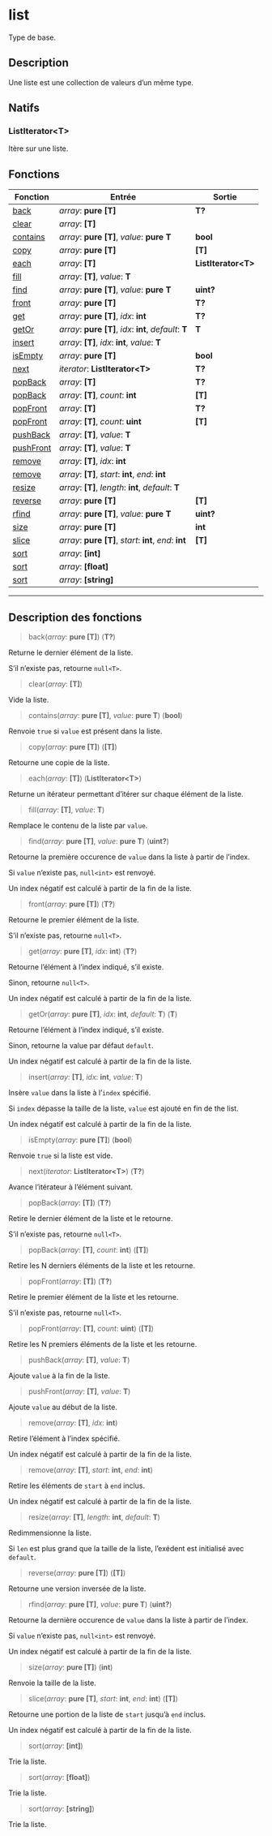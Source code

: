 # list

Type de base.
## Description
Une liste est une collection de valeurs d’un même type.

## Natifs
### ListIterator\<T>
Itère sur une liste.
## Fonctions
|Fonction|Entrée|Sortie|
|-|-|-|
|[back](#func_0)|*array*: **pure [T]**|**T?**|
|[clear](#func_1)|*array*: **[T]**||
|[contains](#func_2)|*array*: **pure [T]**, *value*: **pure T**|**bool**|
|[copy](#func_3)|*array*: **pure [T]**|**[T]**|
|[each](#func_4)|*array*: **[T]**|**ListIterator\<T>**|
|[fill](#func_5)|*array*: **[T]**, *value*: **T**||
|[find](#func_6)|*array*: **pure [T]**, *value*: **pure T**|**uint?**|
|[front](#func_7)|*array*: **pure [T]**|**T?**|
|[get](#func_8)|*array*: **pure [T]**, *idx*: **int**|**T?**|
|[getOr](#func_9)|*array*: **pure [T]**, *idx*: **int**, *default*: **T**|**T**|
|[insert](#func_10)|*array*: **[T]**, *idx*: **int**, *value*: **T**||
|[isEmpty](#func_11)|*array*: **pure [T]**|**bool**|
|[next](#func_12)|*iterator*: **ListIterator\<T>**|**T?**|
|[popBack](#func_13)|*array*: **[T]**|**T?**|
|[popBack](#func_14)|*array*: **[T]**, *count*: **int**|**[T]**|
|[popFront](#func_15)|*array*: **[T]**|**T?**|
|[popFront](#func_16)|*array*: **[T]**, *count*: **uint**|**[T]**|
|[pushBack](#func_17)|*array*: **[T]**, *value*: **T**||
|[pushFront](#func_18)|*array*: **[T]**, *value*: **T**||
|[remove](#func_19)|*array*: **[T]**, *idx*: **int**||
|[remove](#func_20)|*array*: **[T]**, *start*: **int**, *end*: **int**||
|[resize](#func_21)|*array*: **[T]**, *length*: **int**, *default*: **T**||
|[reverse](#func_22)|*array*: **pure [T]**|**[T]**|
|[rfind](#func_23)|*array*: **pure [T]**, *value*: **pure T**|**uint?**|
|[size](#func_24)|*array*: **pure [T]**|**int**|
|[slice](#func_25)|*array*: **pure [T]**, *start*: **int**, *end*: **int**|**[T]**|
|[sort](#func_26)|*array*: **[int]**||
|[sort](#func_27)|*array*: **[float]**||
|[sort](#func_28)|*array*: **[string]**||


***
## Description des fonctions

<a id="func_0"></a>
> back(*array*: **pure [T]**) (**T?**)

Returne le dernier élément de la liste.

S’il n’existe pas, retourne `null<T>`.

<a id="func_1"></a>
> clear(*array*: **[T]**)

Vide la liste.

<a id="func_2"></a>
> contains(*array*: **pure [T]**, *value*: **pure T**) (**bool**)

Renvoie `true` si `value` est présent dans la liste.

<a id="func_3"></a>
> copy(*array*: **pure [T]**) (**[T]**)

Retourne une copie de la liste.

<a id="func_4"></a>
> each(*array*: **[T]**) (**ListIterator\<T>**)

Returne un itérateur permettant d’itérer sur chaque élément de la liste.

<a id="func_5"></a>
> fill(*array*: **[T]**, *value*: **T**)

Remplace le contenu de la liste par `value`.

<a id="func_6"></a>
> find(*array*: **pure [T]**, *value*: **pure T**) (**uint?**)

Retourne la première occurence de `value` dans la liste à partir de l’index.

Si `value`  n’existe pas, `null<int>` est renvoyé.

Un index négatif est calculé à partir de la fin de la liste.

<a id="func_7"></a>
> front(*array*: **pure [T]**) (**T?**)

Retourne le premier élément de la liste.

S’il n’existe pas, retourne `null<T>`.

<a id="func_8"></a>
> get(*array*: **pure [T]**, *idx*: **int**) (**T?**)

Retourne l’élément à l’index indiqué, s’il existe.

Sinon, retourne `null<T>`.

Un index négatif est calculé à partir de la fin de la liste.

<a id="func_9"></a>
> getOr(*array*: **pure [T]**, *idx*: **int**, *default*: **T**) (**T**)

Retourne l’élément à l’index indiqué, s’il existe.

Sinon, retourne la value par défaut `default`.

Un index négatif est calculé à partir de la fin de la liste.

<a id="func_10"></a>
> insert(*array*: **[T]**, *idx*: **int**, *value*: **T**)

Insère `value` dans la liste à l’`index` spécifié.

Si `index` dépasse la taille de la liste, `value` est ajouté en fin de the list.

Un index négatif est calculé à partir de la fin de la liste.

<a id="func_11"></a>
> isEmpty(*array*: **pure [T]**) (**bool**)

Renvoie `true` si la liste est vide.

<a id="func_12"></a>
> next(*iterator*: **ListIterator\<T>**) (**T?**)

Avance l’itérateur à l’élément suivant.

<a id="func_13"></a>
> popBack(*array*: **[T]**) (**T?**)

Retire le dernier élément de la liste et le retourne.

S’il n’existe pas, retourne `null<T>`.

<a id="func_14"></a>
> popBack(*array*: **[T]**, *count*: **int**) (**[T]**)

Retire les N derniers éléments de la liste et les retourne.

<a id="func_15"></a>
> popFront(*array*: **[T]**) (**T?**)

Retire le premier élément de la liste et les retourne.

S’il n’existe pas, retourne `null<T>`.

<a id="func_16"></a>
> popFront(*array*: **[T]**, *count*: **uint**) (**[T]**)

Retire les N premiers éléments de la liste et les retourne.

<a id="func_17"></a>
> pushBack(*array*: **[T]**, *value*: **T**)

Ajoute `value` à la fin de la liste.

<a id="func_18"></a>
> pushFront(*array*: **[T]**, *value*: **T**)

Ajoute `value` au début de la liste.

<a id="func_19"></a>
> remove(*array*: **[T]**, *idx*: **int**)

Retire l’élément à l’index spécifié.

Un index négatif est calculé à partir de la fin de la liste.

<a id="func_20"></a>
> remove(*array*: **[T]**, *start*: **int**, *end*: **int**)

Retire les éléments de `start` à `end` inclus.

Un index négatif est calculé à partir de la fin de la liste.

<a id="func_21"></a>
> resize(*array*: **[T]**, *length*: **int**, *default*: **T**)

Redimmensionne la liste.

Si `len` est plus grand que la taille de la liste, l’exédent est initialisé avec `default`.

<a id="func_22"></a>
> reverse(*array*: **pure [T]**) (**[T]**)

Retourne une version inversée de la liste.

<a id="func_23"></a>
> rfind(*array*: **pure [T]**, *value*: **pure T**) (**uint?**)

Retourne la dernière occurence de `value` dans la liste à partir de l’index.

Si `value`  n’existe pas, `null<int>` est renvoyé.

Un index négatif est calculé à partir de la fin de la liste.

<a id="func_24"></a>
> size(*array*: **pure [T]**) (**int**)

Renvoie la taille de la liste.

<a id="func_25"></a>
> slice(*array*: **pure [T]**, *start*: **int**, *end*: **int**) (**[T]**)

Retourne une portion de la liste de `start` jusqu’à `end` inclus.

Un index négatif est calculé à partir de la fin de la liste.

<a id="func_26"></a>
> sort(*array*: **[int]**)

Trie la liste.

<a id="func_27"></a>
> sort(*array*: **[float]**)

Trie la liste.

<a id="func_28"></a>
> sort(*array*: **[string]**)

Trie la liste.

